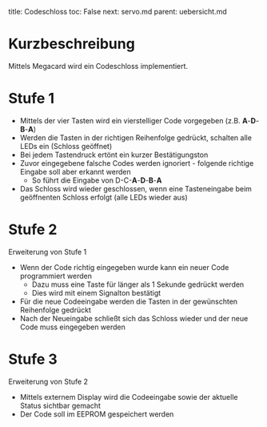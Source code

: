 title: Codeschloss
toc: False
next: servo.md
parent: uebersicht.md

# Kurzbeschreibung
Mittels Megacard wird ein Codeschloss implementiert.

# Stufe 1
* Mittels der vier Tasten wird ein vierstelliger Code vorgegeben (z.B. **A**-**D**-**B**-**A**)
* Werden die Tasten in der richtigen Reihenfolge gedrückt, schalten alle LEDs ein (Schloss geöffnet)
* Bei jedem Tastendruck ertönt ein kurzer Bestätigungston
* Zuvor eingegebene falsche Codes werden ignoriert - folgende richtige Eingabe soll aber erkannt werden
  * So führt die Eingabe von D-C-**A**-**D**-**B**-**A**
* Das Schloss wird wieder geschlossen, wenn eine Tasteneingabe beim geöffnenten Schloss erfolgt (alle LEDs wieder aus)

# Stufe 2
Erweiterung von Stufe 1

* Wenn der Code richtig eingegeben wurde kann ein neuer Code programmiert werden
  * Dazu muss eine Taste für länger als 1 Sekunde gedrückt werden
  * Dies wird mit einem Signalton bestätigt
* Für die neue Codeeingabe werden die Tasten in der gewünschten Reihenfolge gedrückt
* Nach der Neueingabe schließt sich das Schloss wieder und der neue Code muss eingegeben werden

# Stufe 3
Erweiterung von Stufe 2

* Mittels externem Display wird die Codeeingabe sowie der aktuelle Status sichtbar gemacht
* Der Code soll im EEPROM gespeichert werden
